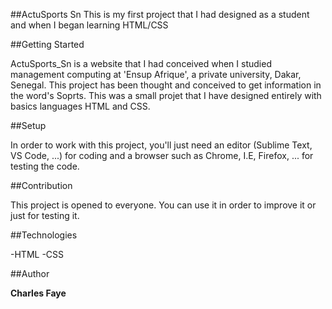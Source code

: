 ##ActuSports Sn
This is my first project that I had designed as a student
and when I began learning HTML/CSS

##Getting Started 

ActuSports_Sn is a website that I had conceived when I studied management computing at 'Ensup Afrique', 
a private university, Dakar, Senegal. This project has been thought and conceived to get information
in the word's Soprts. This was a small projet that I have designed entirely with basics languages HTML and CSS.

##Setup 

In order to work with this project, you'll just need an editor (Sublime Text, VS Code, ...)
for coding and a browser such as Chrome, I.E, Firefox, ... for testing the code.


##Contribution 

This project is opened to everyone. You can use it in order to improve it or just for testing it. 
 

 ##Technologies

 -HTML
 -CSS

 ##Author

 **Charles Faye**


 
